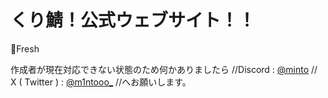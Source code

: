 # くり鯖！公式ウェブサイト！！

🍋Fresh

作成者が現在対応できない状態のため何かありましたら
//Discord : [@minto](https://discord.com/users/612479046919520275) //
X ( Twitter ) : [@m1ntooo_](https://twitter.com/m1ntooo_) //へお願いします。
